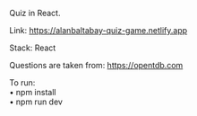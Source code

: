 Quiz in React.

Link: https://alanbaltabay-quiz-game.netlify.app

Stack: React

Questions are taken from: https://opentdb.com

To run: <br>
• npm install <br>
• npm run dev
